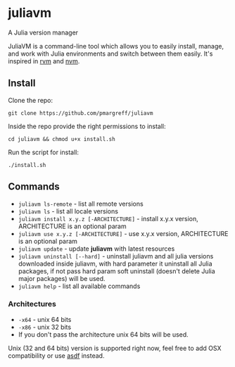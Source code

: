 # juliavm
A Julia version manager

JuliaVM is a command-line tool which allows you to easily install, manage, and work with Julia environments and switch between them easily. It's inspired in [rvm](https://rvm.io/) and [nvm](https://github.com/creationix/nvm).

## Install
Clone the repo:

`git clone https://github.com/pmargreff/juliavm`

Inside the repo provide the right permissions to install:

`cd juliavm && chmod u+x install.sh`

Run the script for install:

`./install.sh`


## Commands

 - `juliavm ls-remote` - list all remote versions
 - `juliavm ls` - list all locale versions
 - `juliavm install x.y.z [-ARCHITECTURE]` - install x.y.x version, ARCHITECTURE is an optional param
 - `juliavm use x.y.z [-ARCHITECTURE]` - use x.y.x version, ARCHITECTURE is an optional param
 - `juliavm update` - update **juliavm** with latest resources
 - `juliavm uninstall [--hard]` - uninstall juliavm and all julia versions downloaded inside juliavm, with hard parameter it uninstall all Julia packages, if not pass hard param soft uninstall (doesn't delete Julia major packages) will be used.
 - `juliavm help` - list all available commands

### Architectures
 - `-x64` - unix 64 bits
 - `-x86` - unix 32 bits
 - If you don't pass the architecture unix 64 bits will be used.

Unix (32 and 64 bits) version is supported right now, feel free to add OSX compatibility or use [asdf](https://github.com/asdf-vm/asdf) instead.
